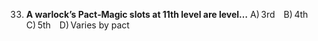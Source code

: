 33. **A warlock’s Pact‑Magic slots at 11th level are level…**
    A) 3rd B) 4th C) 5th D) Varies by pact
